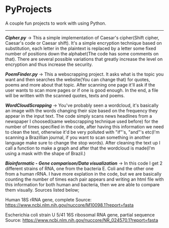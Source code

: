 # PyProjects
A couple fun projects to work with using Python.
_______________________________________________

<b><i>Cipher.py</i></b> -> This a simple implementation of Caesar's cipher(Shift cipher, Caesar's code or Caesar shift). It's a simple encryption technique based on substitution, each letter in the plaintext is replaced by a letter some fixed number of positions down the alphabet(The code has some comments on that). There are several possible variations that greatly increase the level on encryption and thus increase the security.

<b><i>PoemFinder.py</i></b> -> This a webscrapping project. It asks what is the topic you want and then searches the website(You can change that) for quotes, poems and more about that topic. After scanning one page it'll ask if the user wants to scan more pages or if one is good enough. In the end, a file will be written with the scanned quotes, texts and poems.

<b><i>WordCloudScrapping</i></b> -> You've probably seen a wordcloud, it's basically an image with the words changing their size based on the frequency they appear in the input text. The code simply scans news headlines from a newspaper I choosed(same webscrapping technique used before) for the number of times specified in the code, after having this information we need to clean the text, otherwise it'd be very polluted with "if"'s, "and"'s etc(I'm scanning a Brazillian journal, if you want to scan something in another language make sure to change the stop words). After cleaning the text up I call a function to make a graph and after that the wordcloud is made(I'm using a mask with the shape of Brazil.)

<b><i>Bioinformatic - Gene comparison/Data visualization</i></b> -> In this code I get 2 different strains of RNA, one from the bacteria E. Coli and the other one from a human rRNA. I have more explation in the code, but we are basically counting the number of times each pair appears and writing an html file with this information for both human and bacteria, then we are able to compare them visually. Sources listed below;
        
   Human 18S rRNA gene, complete
      Source: https://www.ncbi.nlm.nih.gov/nuccore/M10098.1?report=fasta
   
   Escherichia coli strain U 5/41 16S ribosomal RNA gene, partial sequence
      Source: https://www.ncbi.nlm.nih.gov/nuccore/NR_024570.1?report=fasta
